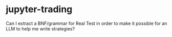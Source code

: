 # jupyter-trading

Can I extract a BNF/grammar for Real Test in order to make it possible for an LLM to help me write strategies? 

